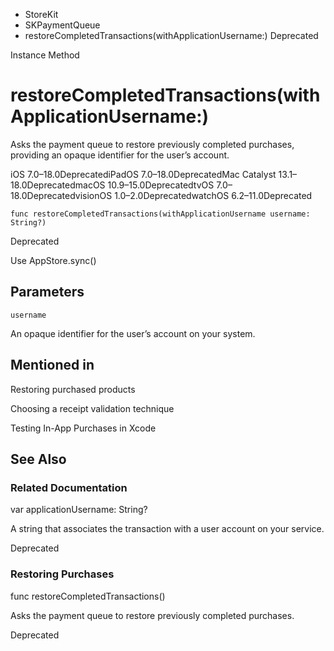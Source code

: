 

- StoreKit
- SKPaymentQueue
-  restoreCompletedTransactions(withApplicationUsername:) Deprecated

Instance Method

# restoreCompletedTransactions(withApplicationUsername:)

Asks the payment queue to restore previously completed purchases, providing an opaque identifier for the user’s account.

iOS 7.0–18.0DeprecatediPadOS 7.0–18.0DeprecatedMac Catalyst 13.1–18.0DeprecatedmacOS 10.9–15.0DeprecatedtvOS 7.0–18.0DeprecatedvisionOS 1.0–2.0DeprecatedwatchOS 6.2–11.0Deprecated

``` source
func restoreCompletedTransactions(withApplicationUsername username: String?)
```

Deprecated

Use AppStore.sync()

## Parameters 

`username`  

An opaque identifier for the user’s account on your system.

## Mentioned in 

Restoring purchased products

Choosing a receipt validation technique

Testing In-App Purchases in Xcode

## See Also

### Related Documentation

var applicationUsername: String?

A string that associates the transaction with a user account on your service.

Deprecated

### Restoring Purchases

func restoreCompletedTransactions()

Asks the payment queue to restore previously completed purchases.

Deprecated

